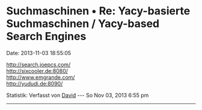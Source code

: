 Suchmaschinen • Re: Yacy-basierte Suchmaschinen / Yacy-based Search Engines
===========================================================================

Date: 2013-11-03 18:55:05

<http://search.joepcs.com/>\
<http://sixcooler.de:8080/>\
<http://www.emgrande.com/>\
<http://yududi.de:8090/>

Statistik: Verfasst von
[David](http://forum.yacy-websuche.de/memberlist.php?mode=viewprofile&u=8887)
--- So Nov 03, 2013 6:55 pm

------------------------------------------------------------------------
